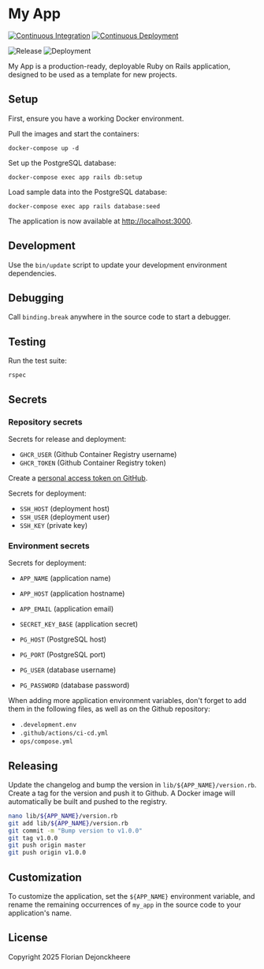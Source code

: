 # My App

[![Continuous Integration](https://github.com/floriandejonckheere/my-app/actions/workflows/ci.yml/badge.svg)](https://github.com/floriandejonckheere/my-app/actions/workflows/ci.yml)
[![Continuous Deployment](https://github.com/floriandejonckheere/my-app/actions/workflows/cd.yml/badge.svg)](https://github.com/floriandejonckheere/my-app/actions/workflows/cd.yml)

![Release](https://img.shields.io/github/v/release/floriandejonckheere/my-app?label=Latest%20release)
![Deployment](https://img.shields.io/github/deployments/floriandejonckheere/my-app/production?label=Deployment)

My App is a production-ready, deployable Ruby on Rails application, designed to be used as a template for new projects.

## Setup

First, ensure you have a working Docker environment.

Pull the images and start the containers:

```
docker-compose up -d
```

Set up the PostgreSQL database:

```
docker-compose exec app rails db:setup
```

Load sample data into the PostgreSQL database:

```
docker-compose exec app rails database:seed
```

The application is now available at [http://localhost:3000](http://localhost:3000).

## Development

Use the `bin/update` script to update your development environment dependencies.

## Debugging

Call `binding.break` anywhere in the source code to start a debugger.

## Testing

Run the test suite:

```
rspec
```

## Secrets

### Repository secrets

Secrets for release and deployment:

- `GHCR_USER` (Github Container Registry username)
- `GHCR_TOKEN` (Github Container Registry token)

Create a [personal access token on GitHub](https://github.com/settings/tokens/new?description=My+App+(CI)&scopes=repo,write:packages).

Secrets for deployment:

- `SSH_HOST` (deployment host)
- `SSH_USER` (deployment user)
- `SSH_KEY` (private key)

### Environment secrets

Secrets for deployment:

- `APP_NAME` (application name)
- `APP_HOST` (application hostname)
- `APP_EMAIL` (application email)
- `SECRET_KEY_BASE` (application secret)

- `PG_HOST` (PostgreSQL host)
- `PG_PORT` (PostgreSQL port)
- `PG_USER` (database username)
- `PG_PASSWORD` (database password)

When adding more application environment variables, don't forget to add them in the following files, as well as on the Github repository:
- `.development.env`
- `.github/actions/ci-cd.yml`
- `ops/compose.yml`

## Releasing

Update the changelog and bump the version in `lib/${APP_NAME}/version.rb`.
Create a tag for the version and push it to Github.
A Docker image will automatically be built and pushed to the registry.

```sh
nano lib/${APP_NAME}/version.rb
git add lib/${APP_NAME}/version.rb
git commit -m "Bump version to v1.0.0"
git tag v1.0.0
git push origin master
git push origin v1.0.0
```

## Customization

To customize the application, set the `${APP_NAME}` environment variable, and rename the remaining occurrences of `my_app` in the source code to your application's name.

## License

Copyright 2025 Florian Dejonckheere
